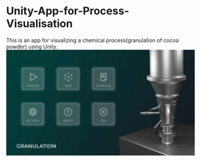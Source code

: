 # Unity-App-for-Process-Visualisation
This is an app for visualizing a chemical process(granulation of cocoa powder) using Unity.
![](images/1.jpg)
